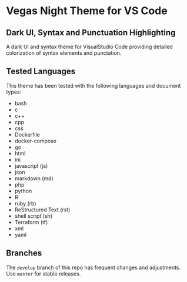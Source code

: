 # Vegas Night Theme for VS Code

## Dark UI, Syntax and Punctuation Highlighting

A dark UI and syntax theme for VisualStudio Code providing detailed colorization of syntax elements and punctation.

## Tested Languages

This theme has been tested with the following languages and document types:

- bash
- c
- c++
- cpp
- css
- Dockerfile
- docker-compose
- go
- html
- ini
- javascript (js)
- json
- markdown (md)
- php
- python
- R
- ruby (rb)
- ReStructured Text (rst)
- shell script (sh)
- Terraform (tf)
- xml
- yaml

## Branches

The `develop` branch of this repo has frequent changes and adjustments.  Use `master` for stable releases.
